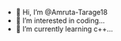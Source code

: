 - 👋 Hi, I’m @Amruta-Tarage18
- 👀 I’m interested in coding...
- 🌱 I’m currently learning c++...

<!---
Amruta-Tarage18/Amruta-Tarage18 is a ✨ special ✨ repository because its `README.md` (this file) appears on your GitHub profile.
You can click the Preview link to take a look at your changes.
--->
